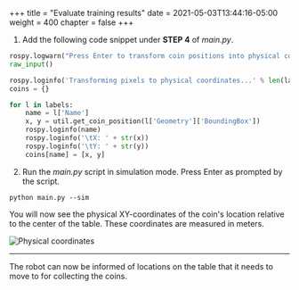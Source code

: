 +++
title = "Evaluate training results"
date = 2021-05-03T13:44:16-05:00
weight = 400
chapter = false
+++

1. Add the following code snippet under **STEP 4** of _main.py_.

```python
rospy.logwarn("Press Enter to transform coin positions into physical coordinates")
raw_input()

rospy.loginfo('Transforming pixels to physical coordinates...' % len(labels))
coins = {}

for l in labels:
    name = l['Name']
    x, y = util.get_coin_position(l['Geometry']['BoundingBox'])
    rospy.loginfo(name)
    rospy.loginfo('\tX: ' + str(x))
    rospy.loginfo('\tY: ' + str(y))
    coins[name] = [x, y]
```

2. Run the _main.py_ script in simulation mode. Press Enter as prompted by the script.

```
python main.py --sim
```

You will now see the physical XY-coordinates of the coin's location relative to the center of the table. These coordinates are measured in meters.

![Physical coordinates](/coordinates.png?classes=border)

---

The robot can now be informed of locations on the table that it needs to move to for collecting the coins.
